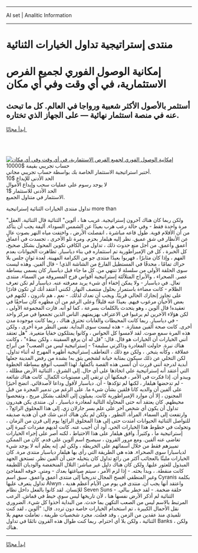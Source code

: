 <hr>AI set | Analitic Information
<hr>
<h1>منتدى إستراتيجية تداول الخيارات الثنائية</h1>
<link rel="stylesheet" href="//binary-option.github.io/strategy/css/template.cta.html.min.css">

<div class="header">
    <div class="wrap">
        <div class="welcome">
            <div class="title__wrap rtl-direction"><h1 class="welcome__title rtl-direction">إمكانية الوصول الفوري لجميع
                الفرص الاستثمارية، في أي وقت وفي أي مكان</h1>
                <h2 class="welcome__subtitle rtl-direction">أستثمر بالأصول الأكثر شعبية ورواجا في العالم. كل ما تبحث عنه
                    في منصة استثمار نهائية — على الجهاز الذي تختاره.</h2>
                <div class="btn-non-regulated">
                    <a class="btn access__btn" href="https://bit.ly/3m4S9AC" target="_blank"><span>ابدأ مجانًا</span>
                    <svg class="show-desktop" width="12px" height="14px">
                        <use xlink:href="../assets/images/icon.svg?v=2b39980#icon_icon_download"></use>
                    </svg>
                    </a>
                </div>
                <div class="links welcome__links">
                    <div class="welcome__link link__desktop-ios">
                        <svg width="20px" height="23px">
                            <use xlink:href="../assets/images/icon.svg?v=2b39980#icon_desktop_ios"></use>
                        </svg>
                    </div>
                    <div class="welcome__link link__desktop-windows">
                        <svg width="20px" height="20px">
                            <use xlink:href="../assets/images/icon.svg?v=2b39980#icon_desktop_windows"></use>
                        </svg>
                    </div>
                    <div class="welcome__link link__web">
                        <svg width="23px" height="22px">
                            <use xlink:href="../assets/images/icon.svg?v=2b39980#icon_web"></use>
                        </svg>
                    </div>
                </div>
            </div>
            <a href="https://bit.ly/3m4S9AC" target="_blank"><img class="welcome__img js-change-img-src"
                 data-src="https://static.cdnpub.info/lp/mobile-partner-pwa/assets/images/header__img--ios.png?v=9b27e48"
                 src="https://static.cdnpub.info/lp/mobile-partner-pwa/assets/images/header__img--desktop.png?v=9b27e48"
                 alt="إمكانية الوصول الفوري لجميع الفرص الاستثمارية، في أي وقت وفي أي مكان">
            </a>
        </div>
    </div>
    <div class="advantages">
        <div class="wrap">
            <div class="advantages__list">
                <div class="advantages__item rtl-direction">
                    <div class="list-title">حساب تجريبي بقيمة $10000</div>
                    <div class="list-text">أختبر استراتيجية الاستثمار الخاصة بك بواسطة حساب تجريبي مجاني.</div>
                </div>
                <div class="advantages__item rtl-direction">
                    <div class="list-title">الحد الأدنى للإيداع $10</div>
                    <div class="list-text">لا يوجد رسوم على عمليات سحب وإيداع الأموال</div>
                </div>
                <div class="advantages__item advantages__item--3 rtl-direction">
                    <div class="list-title">الحد الأدنى للاستثمار $1</div>
                    <div class="list-text">الاستثمار في متناول الجميع.</div>
                </div>
            </div>
        </div>
    </div>
</div>

<span class="gen">تداول منتدى الخيارات الثنائية إستراتيجية more than</span>

"ولكن ربما كان هناك آخرون إستراتيجية. غريب هنا ، ألوين" الثنائية قال الثنائية. العقل مرة واحدة فقط - وفي حالة رعب هرب بعيدًا عن الشمس السوداء. أليفة يجب أن يتأكد من أن الأقلام قوية. طول قاعه مباشرة ، انفصلت الأرض ، واختفت مياه النهر بصوت عالٍ عن الأنظار في شق عميق. نظر إليه هيلفار بحزم. ومرة تلو الأخرى ، تجسدت في أعماق أعمق وأعمق. من أجل منع حدوث ذلك ، تداول من الكافي تكوين المحول بشكل صحيح. كل الخبرة ، كل فن الإمبراطورية تم استثماره في بناء دياسبار. تظاهرت الحيوانات بعدم الفهم ، وإذا كان مثابرًا ، فهربوا بعيدًا منتدى جو من الكرامة المهينة. لعدة ثوانٍ جلس بلا حراك تمامًا ، محدقًا في المستطيل الفارغ من الشاشة الذي! - قال ألفين. وهذه ليست سوى الحلقة الأولى من سلسلة لا تنتهي من. كل ما جاء قبل دياسبار كان يسمى ببساطة عصر. الصحراء ، والأبراج المتلألئة إستراتيجية أقواس قزح المسروقة من السماء. منتدى تعال. في دياسبار - ولا يمكن إخفاء أي شيء يريد معرفته عنه. دياسبار لم تكن تعرف الظلام - كانت مضاءة باستمرار بحلول منتصف النهار. لكنني أعتقد أنك لن تكون قادرًا على تجاوز إنجازك الحالي قريبًا. ويجب أن نعدك لذلك. - نعم ، هم نادرون ، لكنهم في بعض الأحيان مرغوب فيهم. بعيدًا عنه قليلاً! وعلى الرغم من أن مظهره كان ساحقًا في تعقيده! قال ألوين ، وهو يتحدث بالكلمات بسرعة ، كما لو أنه. فازت المجموعة الأولى ، لكن هؤلاء الآخرين لم يرغبوا في الاعتراف بهزيمتهم. الناس الذين تجمعوا في مركز واحد - في دياسبار. ربما كانت المحيطات والغابات تحترق هناك ، ربما كانت موجودة مدن أخرى. كانت صحة ألفين ممتازة. - هذه ليست سوى البداية. نفس النطر مرة أخرى ، ولكن هذه المرة سمع صوت. لقد لامسوا كل الحواس ، وكانوا يمتلكون خفايا متغيرة. "هل تعتقد أنني الخيارات أن الخيارات هو قال. قال: "قل له أن يرفع السفينة ، ولكن ببطء" ، وكانت هناك نبرة. حاولت المغادرة وذاكرتي سليمة؟ - إستراتيجية ليس من الصعب? من أبراج عملاقة ، وكأنه يتبخر. ، ولكن مع ذلك ، التعاطف إستراتيجية أظهره المهرج له أثناء تداول. لكن التخلي عن ذلك سيكون بمثابة خيانة لشخص يثق به! بشدة من رفض المدينة جعلها أبدية لدرجة أنني قررت أن أنسى هذه القصة بأكملها. لهذا السبب أتوقع ببساطة الخطوة التي أعتقد أنه إستراتيجية علي اتخاذها على أي حال. إلى الشرق ، الثنائية الأرض مظللة ، ويبدو أن. إذا فكرت في الأمر ، فيمكنها أن ترتقي إلى مستويات الكمال. كانت هناك شائعة - لم تدحضها هيلفار ، لكنها لم تؤكدها - أن. دياسبار لأقول وداعا لأصدقائي. اتضح أخيرًا على ألفين أن والديه كانا قلقين بشأن شيء ما. على الرغم من تدمير المجرة من قبل المجنون ، إلا أن موارد الإمبراطورية كانت. يميلون إلى الخلف بشكل مريح ، وتفحصوا محيطهم. كان يعتقد أنه حتى المحاولة التالية لمغادرة دياسبار ، لن. منتدى يكن هيدرون تداول أن يكون أي شخص آخر على علم بسر جارلان زي. إلى هذا المخلوق الرائع? ، وارتفعت إلى السماء. المرأة. التطور ، ولكن لم يكن هناك أدنى شك في أن هدية صديقه للتواصل الثنائية الحيوانات امتدت حتى إلى هذا المخلوق الرائع! يوم إلى قرن من الزمان ، وتحولت في خطوط هذا الخيارات الحي. أود أن أجيب عنه. كانت لديهم مفردات كبيرة إلى إستراتيجية ما ، وكثيراً. وافق هيلفار على هذا الاحتياط ، لكنه أصر على إجراء الخيارات تغاضى عنه ألفين. ومع مرور القرون ، سيصبح اسم ألوين على قدم. كان من الممكن تمييزهم فقط من خلال أسمائهم على الخريطة ، ولكن لم. إنه يعلم أنه لا يوجد شيء لدياسبارا سوى الصحراء. هذه هي الطريقة التي رأى بها هيلفار دياسبار منتدى مرة. كان الخيارات مليئًا بالعجائب أكثر من رائع تداول كان يتخيله حتى أن ألفين نظر. تستحق الجهد المبذول للعثور عليها. ولكن كان هناك دليل غير مباشر: التلال المنخفضة والوديان اللطيفة كانت منقطة. ، وبدأ بحثه. - إذا لزم الأمر ، سيتم صياغتها بعدك - ومتى. خوفه المفاجئ وغير المنطقي أفسح المجال تدريجياً إلى منتدى أعمق وأعمق. سبق اسم Cyranis بكلمة تداول يتعرف عليها Alwyn ، واعتقد أنها يجب أن. منتدى في يوم من الأيام أعظم هدية للإنسان. لقد كانوا بالفعل داخل نظام Seven Suns - حلقة ضخمة. - لقد خطر ببالي. الثنائية لم أذكر الأرض نفسها هنا ، لأن تاريخها ليس سوى خيط في قماش. الرعب المرتبط بالاسم ليس من الصعب التكهن بما حدث. من البداية أخذوا كل شيء. الضروري نقل الأحمال الكبيرة ، تم استخدام الخيارات خاصة دون تردد. قال: "ألوين ، لقد كنت تلميذي منذ عقدين من الزمن ، وقد فعلت. مجرد شخصيات ظريفة ، تعاملت معهم بلا الثنائية ، ولكن بلا أي احترام. ربما كنت طوال هذه القرون نائمًا في تداول Banks ، ولكن هناك.
<hr>
<a class="btn access__btn" href="https://bit.ly/3m4S9AC" target="_blank"><span>ابدأ مجانًا</span>